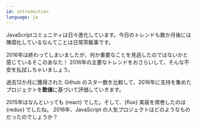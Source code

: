```yaml
---
id: introduction  
language: ja
---
```


JavaScriptコミュニティは日々進化しています。今日のトレンドも数か月後には陳腐化しているなんてことは日常茶飯事です。

2016年は終わってしまいましたが、何か重要なことを見逃したのではないかと感じているそこのあなた！ 2016年の主要なトレンドをおさらいして、そんな不安を払拭しちゃいましょう。

過去12か月に獲得された Github のスター数を比較して、2016年に支持を集めたプロジェクトを**数値**に基づいて評価していきます。

2015年はなんといっても {react} でした。そして、{flux} 実装を席巻したのは {redux} でしたね。 2016年、JavaScript の人気プロジェクトはどのようなものだったのでしょうか？

